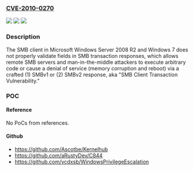 ### [CVE-2010-0270](https://cve.mitre.org/cgi-bin/cvename.cgi?name=CVE-2010-0270)
![](https://img.shields.io/static/v1?label=Product&message=n%2Fa&color=blue)
![](https://img.shields.io/static/v1?label=Version&message=n%2Fa&color=blue)
![](https://img.shields.io/static/v1?label=Vulnerability&message=n%2Fa&color=brighgreen)

### Description

The SMB client in Microsoft Windows Server 2008 R2 and Windows 7 does not properly validate fields in SMB transaction responses, which allows remote SMB servers and man-in-the-middle attackers to execute arbitrary code or cause a denial of service (memory corruption and reboot) via a crafted (1) SMBv1 or (2) SMBv2 response, aka "SMB Client Transaction Vulnerability."

### POC

#### Reference
No PoCs from references.

#### Github
- https://github.com/Ascotbe/Kernelhub
- https://github.com/aRustyDev/C844
- https://github.com/ycdxsb/WindowsPrivilegeEscalation

